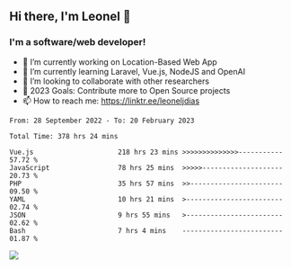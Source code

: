 ## Hi there, I'm Leonel 👋

### I'm a software/web developer!
- 🔭 I’m currently working on Location-Based Web App
- 🌱 I’m currently learning Laravel, Vue.js, NodeJS and OpenAI
- 👯 I’m looking to collaborate with other researchers
- 🥅 2023 Goals: Contribute more to Open Source projects
- 📫 How to reach me: https://linktr.ee/leoneljdias

<!--START_SECTION:waka-->

```text
From: 28 September 2022 - To: 20 February 2023

Total Time: 378 hrs 24 mins

Vue.js                     218 hrs 23 mins >>>>>>>>>>>>>>-----------   57.72 %
JavaScript                 78 hrs 25 mins  >>>>>--------------------   20.73 %
PHP                        35 hrs 57 mins  >>-----------------------   09.50 %
YAML                       10 hrs 21 mins  >------------------------   02.74 %
JSON                       9 hrs 55 mins   >------------------------   02.62 %
Bash                       7 hrs 4 mins    -------------------------   01.87 %
```

<!--END_SECTION:waka-->

![](https://komarev.com/ghpvc/?username=leoneljdias&color=blue&style=flat-square)
